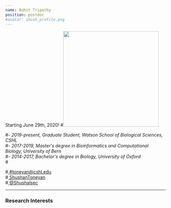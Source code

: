 ```yaml
---
name: Rohit Tripathy
position: postdoc
#avatar: shush_profile.png
---
```


Starting June 29th, 2020!
#<img width="300" src="{{site.baseurl}}/images/people/{{page.avatar}}" data-action="zoom">
<br>

#- _2019-present, Graduate Student, Watson School of Biological Sciences, CSHL_ <br>
#- _2017-2019, Master's degree in Bioinformatics and Computational Biology, University of Bern_ <br>
#- _2014-2017, Bachelor's degree in Biology, University of Oxford_ <br>
#<br>

#<a href="mailto:toneyan@cshl.edu"><i class="fa fa-envelope-o"></i> #toneyan@cshl.edu</a><br>
#<a href="https://www.linkedin.com/in/shushan-toneyan-5a59b668"><i class="fa fa-linkedin-square"></i> ShushanToneyan</a><br>
#<a href="https://github.com/Shushalsec"><i class="fa fa-github"></i> @Shushalsec </a><br>


<hr>

### Research Interests

<br>
<br>
<br>

&nbsp;
&nbsp;
&nbsp;
&nbsp;
&nbsp;
&nbsp;
&nbsp;
&nbsp;
&nbsp;
&nbsp;
&nbsp;
&nbsp;
&nbsp;
&nbsp;
&nbsp;
&nbsp;
&nbsp;
&nbsp;
&nbsp;
&nbsp;
&nbsp;
&nbsp;
&nbsp;
&nbsp;

